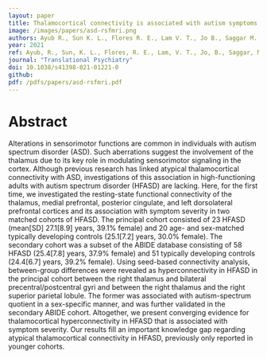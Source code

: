 ```yaml
---
layout: paper
title: Thalamocortical connectivity is associated with autism symptoms in high-functioning adults with autism and typically developing adults.
image: /images/papers/asd-rsfmri.png
authors: Ayub R., Sun K. L., Flores R. E., Lam V. T., Jo B., Saggar M., & Fung L. K. 
year: 2021
ref: Ayub, R., Sun, K. L., Flores, R. E., Lam, V. T., Jo, B., Saggar, M., & Fung, L. K. (2021) Translational Psychiatry
journal: "Translational Psychiatry"
doi: 10.1038/s41398-021-01221-0
github:
pdf: /pdfs/papers/asd-rsfmri.pdf
---
```


# Abstract
Alterations in sensorimotor functions are common in individuals with autism spectrum disorder (ASD). Such aberrations suggest the involvement of the thalamus due to its key role in modulating sensorimotor signaling in the cortex. Although previous research has linked atypical thalamocortical connectivity with ASD, investigations of this association in high-functioning adults with autism spectrum disorder (HFASD) are lacking. Here, for the first time, we investigated the resting-state functional connectivity of the thalamus, medial prefrontal, posterior cingulate, and left dorsolateral prefrontal cortices and its association with symptom severity in two matched cohorts of HFASD. The principal cohort consisted of 23 HFASD (mean[SD] 27.1[8.9] years, 39.1% female) and 20 age- and sex-matched typically developing controls (25.1[7.2] years, 30.0% female). The secondary cohort was a subset of the ABIDE database consisting of 58 HFASD (25.4[7.8] years, 37.9% female) and 51 typically developing controls (24.4[6.7] years, 39.2% female). Using seed-based connectivity analysis, between-group differences were revealed as hyperconnectivity in HFASD in the principal cohort between the right thalamus and bilateral precentral/postcentral gyri and between the right thalamus and the right superior parietal lobule. The former was associated with autism-spectrum quotient in a sex-specific manner, and was further validated in the secondary ABIDE cohort. Altogether, we present converging evidence for thalamocortical hyperconnectivity in HFASD that is associated with symptom severity. Our results fill an important knowledge gap regarding atypical thalamocortical connectivity in HFASD, previously only reported in younger cohorts.
